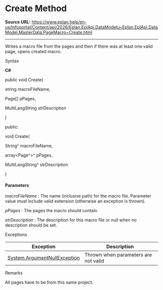 # Create Method

**Source URL:** https://www.eplan.help/en-us/Infoportal/Content/api/2026/Eplan.EplApi.DataModelu~Eplan.EplApi.DataModel.MasterData.PageMacro~Create.html

---

Writes a macro file from the pages and then if there was at least one valid page, opens created macro.

Syntax

**C#**



public void Create( 

   string macroFileName,

   Page[] pPages,

   MultiLangString strDescription

)

public:

void Create( 

   String^ macroFileName,

   array<Page^>^ pPages,

   MultiLangString^ strDescription

)


#### Parameters

*macroFileName*
:   The name (inclusive path) for the macro file. Parameter value must include valid extension (otherwise an exception is thrown).

*pPages*
:   The pages the macro should contain

*strDescription*
:   The description for this macro file or null when no description should be set.

Exceptions

| Exception | Description |
| --- | --- |
| [System.ArgumentNullException](#) | Thrown when parameters are not valid |

Remarks

All pages have to be from this same project.
